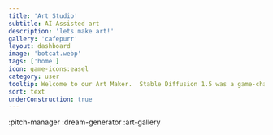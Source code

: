 ```yaml
---
title: 'Art Studio'
subtitle: AI-Assisted art
description: 'lets make art!'
gallery: 'cafepurr'
layout: dashboard
image: 'botcat.webp'
tags: ['home']
icon: game-icons:easel
category: user
tooltip: Welcome to our Art Maker.  Stable Diffusion 1.5 was a game-changer, but the interface is unfriendly and requires tech-knowledge. Invoke does a great job of working with diffusors, but lacks expansion. I've spent a great amount of time working on the wildcard system under-the-hood to work towards art that sidesteps the training flaws of most of the stable-diffusion models, but everything is, of course, a work in progress.
sort: text
underConstruction: true
---
```

:pitch-manager
:dream-generator
:art-gallery
